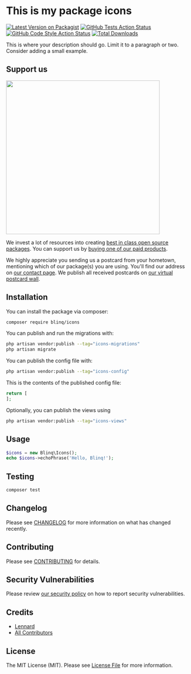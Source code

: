 # This is my package icons

[![Latest Version on Packagist](https://img.shields.io/packagist/v/blinq/icons.svg?style=flat-square)](https://packagist.org/packages/blinq/icons)
[![GitHub Tests Action Status](https://img.shields.io/github/actions/workflow/status/blinq/icons/run-tests.yml?branch=main&label=tests&style=flat-square)](https://github.com/blinq/icons/actions?query=workflow%3Arun-tests+branch%3Amain)
[![GitHub Code Style Action Status](https://img.shields.io/github/actions/workflow/status/blinq/icons/fix-php-code-style-issues.yml?branch=main&label=code%20style&style=flat-square)](https://github.com/blinq/icons/actions?query=workflow%3A"Fix+PHP+code+style+issues"+branch%3Amain)
[![Total Downloads](https://img.shields.io/packagist/dt/blinq/icons.svg?style=flat-square)](https://packagist.org/packages/blinq/icons)

This is where your description should go. Limit it to a paragraph or two. Consider adding a small example.

## Support us

[<img src="https://github-ads.s3.eu-central-1.amazonaws.com/icons.jpg?t=1" width="419px" />](https://spatie.be/github-ad-click/icons)

We invest a lot of resources into creating [best in class open source packages](https://spatie.be/open-source). You can support us by [buying one of our paid products](https://spatie.be/open-source/support-us).

We highly appreciate you sending us a postcard from your hometown, mentioning which of our package(s) you are using. You'll find our address on [our contact page](https://spatie.be/about-us). We publish all received postcards on [our virtual postcard wall](https://spatie.be/open-source/postcards).

## Installation

You can install the package via composer:

```bash
composer require blinq/icons
```

You can publish and run the migrations with:

```bash
php artisan vendor:publish --tag="icons-migrations"
php artisan migrate
```

You can publish the config file with:

```bash
php artisan vendor:publish --tag="icons-config"
```

This is the contents of the published config file:

```php
return [
];
```

Optionally, you can publish the views using

```bash
php artisan vendor:publish --tag="icons-views"
```

## Usage

```php
$icons = new Blinq\Icons();
echo $icons->echoPhrase('Hello, Blinq!');
```

## Testing

```bash
composer test
```

## Changelog

Please see [CHANGELOG](CHANGELOG.md) for more information on what has changed recently.

## Contributing

Please see [CONTRIBUTING](CONTRIBUTING.md) for details.

## Security Vulnerabilities

Please review [our security policy](../../security/policy) on how to report security vulnerabilities.

## Credits

- [Lennard](https://github.com/blinq)
- [All Contributors](../../contributors)

## License

The MIT License (MIT). Please see [License File](LICENSE.md) for more information.
